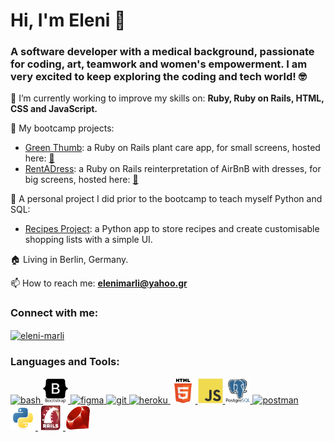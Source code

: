 <h1>Hi, I'm Eleni 👋</h1>
<h3>A software developer with a medical background, passionate for coding, art, teamwork and women's empowerment. I am very excited to keep exploring the coding and tech world! 🤓</h3>

🌱 I’m currently working to improve my skills on: **Ruby, Ruby on Rails, HTML, CSS and JavaScript.**

🚀 My bootcamp projects:
- <a href="https://github.com/EleniMarli/green_thumb">Green Thumb</a>: a Ruby on Rails plant care app, for small screens, hosted here: <a href="https://www.green-thumb.me/">🍃</a>
- <a href="https://github.com/EleniMarli/rent_a_dress">RentADress</a>: a Ruby on Rails reinterpretation of AirBnB with dresses, for big screens, hosted here: <a href="https://rent-a-dress-cdc99ed9126a.herokuapp.com/">👗</a>

🍴 A personal project I did prior to the bootcamp to teach myself Python and SQL: 
- <a href="https://github.com/EleniMarli/recipes_project">Recipes Project</a>: a Python app to store recipes and create customisable shopping lists with a simple UI.

🏠 Living in Berlin, Germany.

📫 How to reach me: **elenimarli@yahoo.gr**

<h3 align="left">Connect with me:</h3>
<p align="left">
<a href="https://linkedin.com/in/eleni-marli" target="blank"><img align="center" src="https://raw.githubusercontent.com/rahuldkjain/github-profile-readme-generator/master/src/images/icons/Social/linked-in-alt.svg" alt="eleni-marli" height="30" width="40" /></a>
</p>

<h3 align="left">Languages and Tools:</h3>
<p align="left"> <a href="https://www.gnu.org/software/bash/" target="_blank" rel="noreferrer"> <img src="https://www.vectorlogo.zone/logos/gnu_bash/gnu_bash-icon.svg" alt="bash" width="40" height="40"/> </a> <a href="https://getbootstrap.com" target="_blank" rel="noreferrer"> <img src="https://raw.githubusercontent.com/devicons/devicon/master/icons/bootstrap/bootstrap-plain-wordmark.svg" alt="bootstrap" width="40" height="40"/> </a> <a href="https://www.figma.com/" target="_blank" rel="noreferrer"> <img src="https://www.vectorlogo.zone/logos/figma/figma-icon.svg" alt="figma" width="40" height="40"/> </a> <a href="https://git-scm.com/" target="_blank" rel="noreferrer"> <img src="https://www.vectorlogo.zone/logos/git-scm/git-scm-icon.svg" alt="git" width="40" height="40"/> </a> <a href="https://heroku.com" target="_blank" rel="noreferrer"> <img src="https://www.vectorlogo.zone/logos/heroku/heroku-icon.svg" alt="heroku" width="40" height="40"/> </a> <a href="https://www.w3.org/html/" target="_blank" rel="noreferrer"> <img src="https://raw.githubusercontent.com/devicons/devicon/master/icons/html5/html5-original-wordmark.svg" alt="html5" width="40" height="40"/> </a> <a href="https://developer.mozilla.org/en-US/docs/Web/JavaScript" target="_blank" rel="noreferrer"> <img src="https://raw.githubusercontent.com/devicons/devicon/master/icons/javascript/javascript-original.svg" alt="javascript" width="40" height="40"/> </a> <a href="https://www.postgresql.org" target="_blank" rel="noreferrer"> <img src="https://raw.githubusercontent.com/devicons/devicon/master/icons/postgresql/postgresql-original-wordmark.svg" alt="postgresql" width="40" height="40"/> </a> <a href="https://postman.com" target="_blank" rel="noreferrer"> <img src="https://www.vectorlogo.zone/logos/getpostman/getpostman-icon.svg" alt="postman" width="40" height="40"/> </a> <a href="https://www.python.org" target="_blank" rel="noreferrer"> <img src="https://raw.githubusercontent.com/devicons/devicon/master/icons/python/python-original.svg" alt="python" width="40" height="40"/> </a> <a href="https://rubyonrails.org" target="_blank" rel="noreferrer"> <img src="https://raw.githubusercontent.com/devicons/devicon/master/icons/rails/rails-original-wordmark.svg" alt="rails" width="40" height="40"/> </a> <a href="https://www.ruby-lang.org/en/" target="_blank" rel="noreferrer"> <img src="https://raw.githubusercontent.com/devicons/devicon/master/icons/ruby/ruby-original.svg" alt="ruby" width="40" height="40"/> </a> </p>
